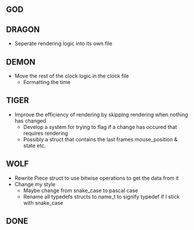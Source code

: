 ## GOD
## DRAGON
- Seperate rendering logic into its own file
## DEMON
- Move the rest of the clock logic in the clock file
    - Formatting the time
## TIGER
- Improve the efficiency of rendering by skipping rendering when nothing has changed
    - Develop a system for trying to flag if a change has occured that requires rendering
    - Possibly a struct that contains the last frames mouse_position & state etc.
## WOLF
- Rewrite Piece struct to use bitwise operations to get the data from it
- Change my style
    - Maybe change from snake_case to pascal case
    - Rename all typedefs structs to name_t to signify typedef if I stick with snake_case

## DONE
